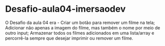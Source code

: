 # Desafio-aula04-imersaodev
O Desafio da aula 04 era -
Criar um botão para remover um filme na tela;
Adicionar não apenas a imagem do filme, mas também o nome por meio de outro input;
Armazenar todos os filmes adicionados em uma lista/array e percorrê-la sempre que desejar imprimir ou remover um filme.
